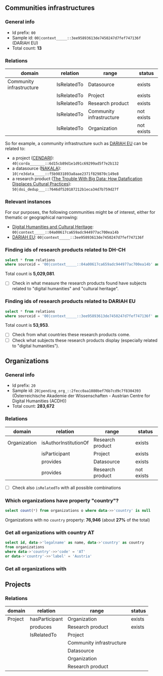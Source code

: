 ## Communities infrastructures

### General info

* Id prefix: `00`
* Sample id: `00|context_____::3ee95893613de7450247d7fef747136f` (DARIAH EU)
* Total count: **13**

### Relations

| domain | relation | range | status |
| ------ | -------- | ----- | ------ |
| Community infrastructure  | IsRelatedTo | Datasource | exists |
|   | IsRelatedTo | Project | exists |
|   | IsRelatedTo | Research product | exists |
|   | IsRelatedTo | Community infrastructure | not exists |
|   | IsRelatedTo | Organization | not exists |

So for example, a community infrastructure such as [DARIAH EU](https://dariah.openaire.eu) can be related to:
* a project ([CENDARI](https://dariah.openaire.eu/search/project?grantId=284432&funder=EC)): `40|corda_______::6d15cb89d1e1d91c69299ad5f7e2b132`
* a datasource ([NAKALA](https://dariah.openaire.eu/search/dataprovider?datasourceId=re3data_____::f5b9831893a8aae2371f829870c149e8)): `10|re3data_____::f5b9831893a8aae2371f829870c149e8`
* a research product ([The Trouble With Big Data: How Datafication Displaces Cultural Practices](https://dariah.openaire.eu/search/publication?pid=10.5040%2F9781350239654)): `50|doi_dedup___::7646df520187212b1eca34d7b759d27f`

### Relevant instances

For our purposes, the following communities might be of interest, either for thematic or geographical narrowing:
* [Digital Humanities and Cultural Heritage](https://dh-ch.openaire.eu): `00|context_____::04a00617ca659adc944977ac700ea14b`
* [DARIAH EU](https://dariah.openaire.eu): `00|context_____::3ee95893613de7450247d7fef747136f`

### Finding ids of research products related to DH-CH

```sql
select * from relations
where sourceid = '00|context_____::04a00617ca659adc944977ac700ea14b' and targetid like '50%'
```

Total count is **5,029,081**.

- [ ] Check in what measure the research products found have subjects related to "digital humanities" and "cultural heritage".

### Finding ids of research products related to DARIAH EU

```sql
select * from relations
where sourceid = '00|context_____::3ee95893613de7450247d7fef747136f' and targetid like '50%'
```

Total count is **53,953**.

- [ ] Check from what countries these research products come.
- [ ] Check what subjects these research products display (especially related to "digital humanities").

## Organizations

### General info

* Id prefix: `20`
* Sample id: `20|pending_org_::2fecc0aa1080bef76b7cd9c7f8304393` (Österreichische Akademie der Wissenschaften - Austrian Centre for Digital Humanities (ACDH))
* Total count: **283,672**

### Relations

| domain | relation | range | status |
| ------ | -------- | ----- | ------ |
| Organization | isAuthorInstitutionOf | Research product | exists |
|   | isParticipant | Project | exists |
|   | provides | Datasource | exists |
|   | provides | Research product | not exists |

- [ ] Check also `isRelatedTo` with all possible combinations

### Which organizations have property "country"?

```sql
select count(*) from organizations o where data->>'country' is null
```

Organizations with no `country` property: **76,946** (about **27%** of the total)

### Get all organizations with country AT

```sql
select id, data->'legalname' as name, data->'country' as country 
from organizations
where data->'country'->>'code' = 'AT'
or data->'country'->>'label' = 'Austria'
```

### Get all organizations with 

## Projects

### Relations

| domain | relation | range | status |
| ------ | -------- | ----- | ------ |
| Project | hasParticipant | Organization | exists |
|   | produces | Research product | exists |
|   | IsRelatedTo | Project |   |
|   |   | Community infrastructure |   |
|   |   | Datasource |   |
|   |   | Organization |   |
|   |   | Research product |   |

